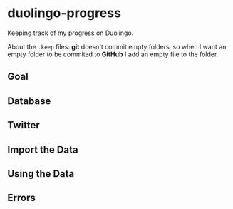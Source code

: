 # duolingo-progress
Keeping track of my progress on Duolingo.

About the `.keep` files: **git** doesn't commit empty folders, so when I want an empty folder to be commited to **GitHub** I add an empty file to the folder.

## Goal

## Database

## Twitter

## Import the Data

## Using the Data

## Errors
